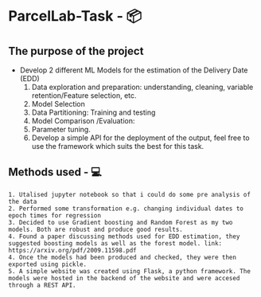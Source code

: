 # ParcelLab-Task - 📦

## The purpose of the project

- Develop 2 different ML Models for the estimation of the Delivery Date (EDD)
  1. Data exploration and preparation: understanding, cleaning, variable retention/Feature selection, etc.
  2. Model Selection
  3. Data Partitioning: Training and testing
  4. Model Comparison /Evaluation:
  5. Parameter tuning.
  6. Develop a simple API for the deployment of the output, feel free to use the framework which suits the best for this task.

## Methods used - 💻

    1. Utalised jupyter notebook so that i could do some pre analysis of the data
    2. Performed some transformation e.g. changing individual dates to epoch times for regression
    3. Decided to use Gradient boosting and Random Forest as my two models. Both are robust and produce good results.
    4. Found a paper discussing methods used for EDD estimation, they suggested boosting models as well as the forest model. link: https://arxiv.org/pdf/2009.11598.pdf
    4. Once the models had been produced and checked, they were then exported using pickle.
    5. A simple website was created using Flask, a python framework. The models were hosted in the backend of the website and were accesed through a REST API.
